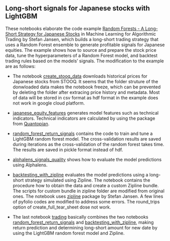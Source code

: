 ## Long-short signals for Japanese stocks with LightGBM

These notebooks elaborate the code example [Random Forests - A Long-Short Strategy for Japanese Stocks](https://github.com/stefan-jansen/machine-learning-for-trading/tree/master/11_decision_trees_random_forests) in Machine Learning for Algorithmic Trading by Stefan Jansen, which builds a long-short trading strategy that uses a Random Forest ensemble to generate profitable signals for Japanese equities. The example shows how to source and prepare the stock price data, tune the hyperparameters of a Random Forest model, and backtest trading rules based on the models’ signals. The modification to the example are as follows:

- The notebook [create_stooq_data](00_create_stooq_data.ipynb) downloads historical prices for Japanese stocks from STOOQ. It seems that the folder struture of the donwloaded data makes the notebook freeze, which can be prevented by deleting the folder after extracing price history and metadata. Most of data will be stored in csv format as hdf format in the example does not work in google cloud platform.

- [japanese_equity_features](01_japanese_equity_features.ipynb) generates model features such as technical indicators. Technical indicators are calculated by using the package from [Quantopian](https://anaconda.org/quantopian/ta-lib).

- [random_forest_return_signals](02_random_forest_return_signals.ipynb) contains the code to train and tune a LightGBM random forest model. The cross-validation results are saved during iterations as the cross-validation of the random forest takes time. The results are saved in pickle format instead of hdf.

- [alphalens_signals_quality](03_alphalens_signals_quality.ipynb) shows how to evaluate the model predictions using Alphalens.

- [backtesting_with_zipline](04_backtesting_with_zipline.ipynb) evaluates the model predictions using a long-short strategy simulated using Zipline. The notebook contains the procedure how to obtain the data and create a custom Zipline bundle. The scripts for custom bundle in zipline folder are modified from original ones. The notebook uses [zipline](https://github.com/stefan-jansen/zipline-reloaded) package by Stefan Jansen. A few lines of pyfolio codes are modified to address some errors. The round_trips option of create_full_tear_sheet dose not work.

- The last notebook [trading](05_trading.ipynb) basically combines the two notebooks [random_forest_return_signals](02_random_forest_return_signals.ipynb) and [backtesting_with_zipline](04_backtesting_with_zipline.ipynb), making return prediction and determining long-short amount for new date by using the LightGBM random forest model and Zipline.



